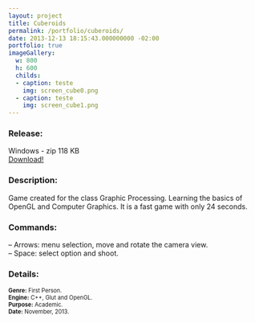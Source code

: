 ```yaml
---
layout: project
title: Cuberoids
permalink: /portfolio/cuberoids/
date: 2013-12-13 18:15:43.000000000 -02:00
portfolio: true
imageGallery:
  w: 800
  h: 600
  childs:
  - caption: teste
    img: screen_cube0.png
  - caption: teste
    img: screen_cube1.png
---
```

 <span/>

### Release:

<div class="box">
Windows - zip 118 KB
<a href="https://www.dropbox.com/s/rk63zu9kgj70yuu/Cuberoids.zip" target="_blank">
<div class="box-link">
Download!
</div>
</a>
</div>

### Description:

Game created for the class Graphic Processing. Learning the basics of OpenGL and Computer Graphics.
It is a fast game with only 24 seconds.

### Commands:

– Arrows: menu selection, move and rotate the camera view.<br>
– Space: select option and shoot.<br>

### Details:
<p style="font-size:0.8em">
<strong>Genre:</strong> First Person.<br>
<strong>Engine:</strong> C++, Glut and OpenGL.<br>
<strong>Purpose:</strong> Academic.<br>
<strong>Date:</strong> November, 2013.<br>
</p>
